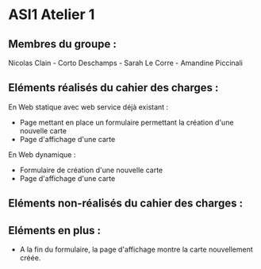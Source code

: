 # ASI1 Atelier 1

## Membres du groupe :

Nicolas Clain - Corto Deschamps - Sarah Le Corre - Amandine Piccinali

## Eléments réalisés du cahier des charges :

En Web statique avec web service déjà existant :
- Page mettant en place un formulaire permettant la création d'une nouvelle carte
- Page d'affichage d'une carte

En Web dynamique :
- Formulaire de création d'une nouvelle carte
- Page d'affichage d'une carte

## Eléments non-réalisés du cahier des charges :

## Eléments en plus : 

- A la fin du formulaire, la page d'affichage montre la carte nouvellement créée.
